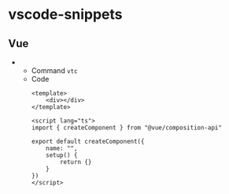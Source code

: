 # vscode-snippets

## Vue
- 
  - Command `vtc`
  - Code
    ```vue
    <template>
        <div></div>
    </template>

    <script lang="ts">
    import { createComponent } from "@vue/composition-api"

    export default createComponent({
        name: "",
        setup() {
            return {}
        }
    })
    </script>
    ```
